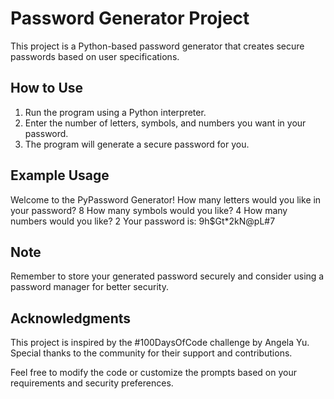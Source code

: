 # Password Generator Project
This project is a Python-based password generator that creates secure passwords based on user specifications.

## How to Use
1. Run the program using a Python interpreter.
2. Enter the number of letters, symbols, and numbers you want in your password.
3. The program will generate a secure password for you.

## Example Usage
Welcome to the PyPassword Generator!
How many letters would you like in your password?
8
How many symbols would you like?
4
How many numbers would you like?
2
Your password is: 9h$Gt*2kN@pL#7

## Note
Remember to store your generated password securely and consider using a password manager for better security.

## Acknowledgments
This project is inspired by the #100DaysOfCode challenge by Angela Yu. Special thanks to the community for their support and contributions.

Feel free to modify the code or customize the prompts based on your requirements and security preferences.

